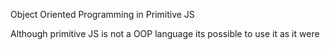 Object Oriented Programming in Primitive JS

Although primitive JS is not a OOP language
its possible to use it as it were 